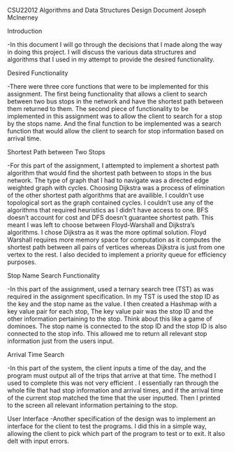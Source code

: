 CSU22012 Algorithms and Data Structures Design Document
Joseph McInerney
																				
																		
Introduction
	
-In this document I will go through the decisions  that I made along the way in doing this project. I will discuss the various data structures and algorithms that 
I used in my attempt to provide the desired functionality.

Desired Functionality
	
-There were three core functions that were to be implemented for this assignment. The first being functionality that allows a client to search between two bus stops 
in the network and have the shortest path between them returned to them. The second piece of functionality to be implemented in this assignment was to allow the client 
to search for a stop by the stops name. And the final function to be implemented was a search function that would allow the client to search for stop information based
on arrival time.

Shortest Path between Two Stops

-For this part of the assignment, I attempted to implement a shortest path algorithm that would find the shortest path between to stops in the bus network. 
The type of graph that I had to navigate was a directed edge weighted graph with cycles.
Choosing Dijkstra was a process of elimination of the other shortest path algorithms that are availible. I couldn’t use topological sort as the graph contained cycles. 
I couldn’t use any of the algorithms that required heuristics as I didn’t have access to one. BFS doesn’t account for cost and DFS doesn’t guarantee shortest path.
This meant I was left to choose between Floyd-Warshall and Dijkstra’s algorithms. I chose Dijkstra as it was the more optimal solution. Floyd Warshall requires more 
memory space for computation as it computes the shortest path between all pairs of vertices whereas Dijkstra is just from one vertex to the rest. I also decided to 
implement a priority queue for efficiency purposes.

Stop Name Search Functionality

-In this part of the assignment, used a ternary search tree (TST) as was required in the assignment specification. In my TST is used the stop ID as the key and the stop 
name as the value. I then created a Hashmap with a key value pair for each stop, The key value pair was the stop ID and the other information pertaining to the stop. 
Think about this like a game of dominoes. The stop name is connected to the stop ID and the stop ID is also connected to the stop info. 
This allowed me to return all relevant stop information just from the users input.

Arrival Time Search

-In this part of the system, the client inputs a time of the day, and the program must output all of the trips that arrive at that time. The method I used to complete 
this was not very efficient . I essentially ran through the whole file that had stop information and arrival times, and if the arrival time of the current stop 
matched the time that the user inputted. Then I printed to the screen all relevant information pertaining to the stop.

User Interface
-Another specification of the design was to implement an interface for the client to test the programs. I did this in a simple way, allowing the client to pick which 
part of the program to test or to exit. It also delt with input errors.



